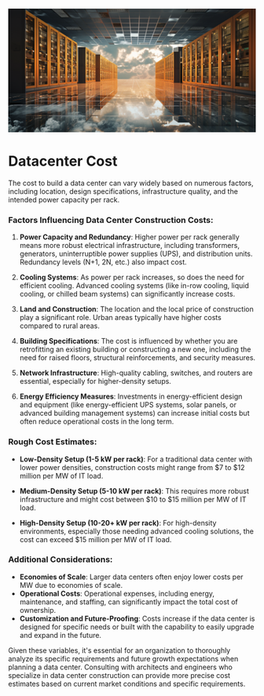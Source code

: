 ![](img/costs.png)

# Datacenter Cost

The cost to build a data center can vary widely based on numerous factors, including location, design specifications, infrastructure quality, and the intended power capacity per rack. 

### Factors Influencing Data Center Construction Costs:

1. **Power Capacity and Redundancy**: Higher power per rack generally means more robust electrical infrastructure, including transformers, generators, uninterruptible power supplies (UPS), and distribution units. Redundancy levels (N+1, 2N, etc.) also impact cost.

2. **Cooling Systems**: As power per rack increases, so does the need for efficient cooling. Advanced cooling systems (like in-row cooling, liquid cooling, or chilled beam systems) can significantly increase costs.

3. **Land and Construction**: The location and the local price of construction play a significant role. Urban areas typically have higher costs compared to rural areas.

4. **Building Specifications**: The cost is influenced by whether you are retrofitting an existing building or constructing a new one, including the need for raised floors, structural reinforcements, and security measures.

5. **Network Infrastructure**: High-quality cabling, switches, and routers are essential, especially for higher-density setups.

6. **Energy Efficiency Measures**: Investments in energy-efficient design and equipment (like energy-efficient UPS systems, solar panels, or advanced building management systems) can increase initial costs but often reduce operational costs in the long term.

### Rough Cost Estimates:

- **Low-Density Setup (1-5 kW per rack)**: For a traditional data center with lower power densities, construction costs might range from \$7 to \$12 million per MW of IT load.

- **Medium-Density Setup (5-10 kW per rack)**: This requires more robust infrastructure and might cost between \$10 to \$15 million per MW of IT load.

- **High-Density Setup (10-20+ kW per rack)**: For high-density environments, especially those needing advanced cooling solutions, the cost can exceed \$15 million per MW of IT load.

### Additional Considerations:

- **Economies of Scale**: Larger data centers often enjoy lower costs per MW due to economies of scale.
- **Operational Costs**: Operational expenses, including energy, maintenance, and staffing, can significantly impact the total cost of ownership.
- **Customization and Future-Proofing**: Costs increase if the data center is designed for specific needs or built with the capability to easily upgrade and expand in the future.

Given these variables, it's essential for an organization to thoroughly analyze its specific requirements and future growth expectations when planning a data center. Consulting with architects and engineers who specialize in data center construction can provide more precise cost estimates based on current market conditions and specific requirements.